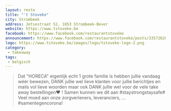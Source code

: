 ```yaml
---
layout: resto
title: "'t Stoveke"
city: Strombeek
address: Jetsestraat 52, 1853 Strombeek-Bever
website: https://www.tstoveke.be
facebook: https://www.facebook.com/restaurantstoveke
announcement: https://www.facebook.com/restaurantstoveke/posts/3357262037692775
logo: https://www.tstoveke.be/images/logo/tstoveke-logo-2.png
category: 
 - takeaway
tags: 
 - belgisch
---
```


> Dat "HORECA" eigenlijk echt 1 grote familie is hebben jullie vandaag wéér bewezen, DANK  jullie wel lieve klanten voor jullie berichtjes en mails vol lieve woorden maar ook DANK jullie wel voor de vele take away bestellingen❤ ! Samen kunnen we dit aan #staystrongstaysafe# Veel moed aan onze zorgverleners, leveranciers, ... #samentegencorona!